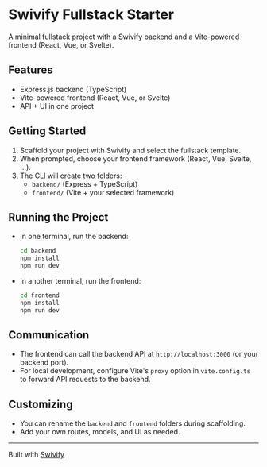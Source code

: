 # Swivify Fullstack Starter

A minimal fullstack project with a Swivify backend and a Vite-powered frontend (React, Vue, or Svelte).

## Features

- Express.js backend (TypeScript)
- Vite-powered frontend (React, Vue, or Svelte)
- API + UI in one project

## Getting Started

1. Scaffold your project with Swivify and select the fullstack template.
2. When prompted, choose your frontend framework (React, Vue, Svelte, ...).
3. The CLI will create two folders:
   - `backend/` (Express + TypeScript)
   - `frontend/` (Vite + your selected framework)

## Running the Project

- In one terminal, run the backend:
  ```sh
  cd backend
  npm install
  npm run dev
  ```
- In another terminal, run the frontend:
  ```sh
  cd frontend
  npm install
  npm run dev
  ```

## Communication

- The frontend can call the backend API at `http://localhost:3000` (or your backend port).
- For local development, configure Vite's `proxy` option in `vite.config.ts` to forward API requests to the backend.

## Customizing

- You can rename the `backend` and `frontend` folders during scaffolding.
- Add your own routes, models, and UI as needed.

---

Built with [Swivify](https://github.com/yourname/swivify)
